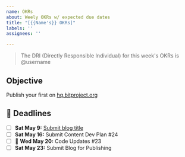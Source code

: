 ```yaml
---
name: OKRs
about: Weely OKRs w/ expected due dates
title: "[{{Name's}} OKRs]"
labels: ''
assignees: ''

---
```


> The DRI (Directly Responsible Individual) for this week's OKRs is @username
> 
## Objective
Publish your first  on [hq.bitproject.org](hq.bitproject.org)

## 📅 Deadlines
- [ ] **Sat May 9:** [Submit blog title](https://hq.bitproject.org/how-to-write-a-technical-blog/)
- [ ] **Sat May 16:** Submit Content Dev Plan #24 
- [ ] :pushpin: **Wed May 20:** Code Updates #23 
- [ ]  **Sat May 23:** Submit Blog for Publishing
